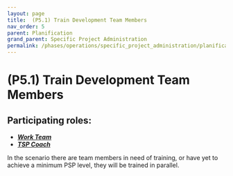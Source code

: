 ```yaml
---
layout: page
title:  (P5.1) Train Development Team Members
nav_order: 5
parent: Planification
grand_parent: Specific Project Administration
permalink: /phases/operations/specific_project_administration/planification/p5_1/
---
```


# (P5.1) Train Development Team Members

## Participating roles:
* <a href="/roles/">_**Work Team**_</a>
* <a href="/roles/">_**TSP Coach**_</a>

In the scenario there are team members in need of training, or have yet to achieve a minimum PSP level, they will be trained in parallel.